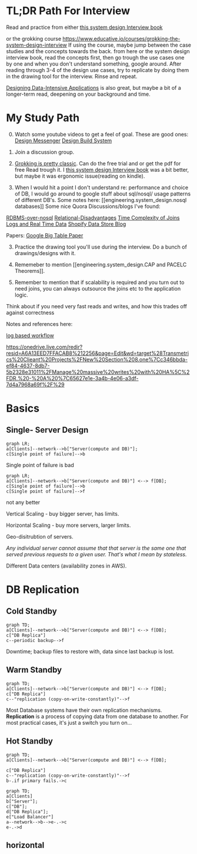 

# TL;DR Path For Interview


Read and practice from either [this system design Interview book](https://www.amazon.de/-/en/Frank-Kane/dp/B09M172JQK/ref=sr_1_1?crid=24YZRAKE14LBZ&keywords=mastersystem+design+vorstellungsgespr%C3%A4ch&qid=1647079294&sprefix=sennheiser+450bt+battery%2Caps%2C92&sr=8-1)

or the grokking course
https://www.educative.io/courses/grokking-the-system-design-interview
If using the course, maybe jump between the case studies and the concepts towards the back.
from here or the system design interview book, read the concepts first, then go trough the use cases one by one and when you don't understand something, google around.
After reading through 3-4 of the design use cases, try to replicate by doing them in the drawing tool for the interview. Rinse and repeat.


[Designing Data-Intensive Applications](https://dataintensive.net/) is also great, but maybe a bit of a longer-term read, deepening on your background and time.


# My Study Path

0. Watch some youtube videos to get a feel of goal.
These are good ones:
[Design Messenger](https://www.youtube.com/watch?v=uzeJb7ZjoQ4&ab_channel=Exponent)
[Design Build System](https://www.youtube.com/watch?v=q0KGYwNbf-0&ab_channel=Cl%C3%A9mentMihailescu)

1. Join a discussion group. 
2. [Grokking is pretty classic](https://www.educative.io/courses/grokking-the-machine-learning-interview).
Can do the free trial and or get the pdf for free
 Read trough it. I [this system design Interview book](https://www.amazon.de/-/en/Frank-Kane/dp/B09M172JQK/ref=sr_1_1?crid=24YZRAKE14LBZ&keywords=mastersystem+design+vorstellungsgespr%C3%A4ch&qid=1647079294&sprefix=sennheiser+450bt+battery%2Caps%2C92&sr=8-1) was a bit better, but maybe it was ergonomic issue(reading on kindle).

3. When I would hit a point I don't understand re: performance and choice of DB, I would go around to google stuff about sql/nosql/ usage patterns of different DB's.
Some notes here:
[[engineering.system_design.nosql databases]]
Some nice Quora Discussions/blogs I've found:

[RDBMS-over-nosql](https://www.quora.com/What-are-some-reasons-to-use-traditional-RDBMS-over-NoSQL>)
[Relational-Disadvantages](https://www.quora.com/What-are-disadvantages-of-relational-databases)
[Time Complexity of Joins](https://www.quora.com/What-is-time-complexity-of-Join-algorithm-in-Database?share=1)
[Logs and Real Time Data](https://engineering.linkedin.com/distributed-systems/log-what-every-software-engineer-should-know-about-real-time-datas-unifying)
[Shopify Data Store Blog](https://shopify.engineering/five-common-data-stores-usage)

Papers:
[Google Big Table Paper](https://static.googleusercontent.com/media/research.google.com/en//archive/bigtable-osdi06.pdf)


3. Practice the drawing tool you'll use during the interview. Do a bunch of drawings/designs with it.



4. Rememeber to mention [[engineering.system_design.CAP and PACELC Theorems]].

5. Remember to mention that if scalability is required and you turn out to need joins, you can always outsource the joins etc to the application logic.

Think about if you need very fast reads and writes, and how this trades off against correctness


Notes and references here:

[log based workflow](
https://onedrive.live.com/redir?resid=A6A13EED7FFACAB8%212256&page=Edit&wd=target%28Quick%20Notes.one%7Cb7e7d858-e5f0-4801-9d21-c506078b696a%2FSystem%20design%20and%20logs%7C468f4191-cdbc-7440-b035-e8581ff8b933%2F%29)

https://onedrive.live.com/redir?resid=A6A13EED7FFACAB8%212256&page=Edit&wd=target%28Transmetrics%20Clieant%20Projects%2FNew%20Section%208.one%7Cc346bbda-ef84-4637-8db7-5b2328e31011%2FManage%20massive%20writes%20with%20HA%5C%2FDR.%20-%20A%20%7C65627e1e-3a4b-4e06-a3df-7d4a7968a69f%2F%29





# Basics

## Single- Server Design 

```mermaid
graph LR;
a[Clients]--network-->b["Server(compute and DB)"];
c[Single point of failure]-->b
```

 Single point of failure is bad

```mermaid
graph LR;
a[Clients]--network-->b["Server(compute and DB)"] <--> f[DB];
c[Single point of failure]-->b
c[Single point of failure]-->f

```

not any better

Vertical Scaling - buy bigger server, has limits.

Horizontal Scaling - buy more servers, larger limits.


Geo-disitrubtion of servers.

 *Any individual server cannot assume that that server is the same one that served previous requests to a given user. That's what I mean by stateless.*

Different Data centers (availability zones in AWS).


# DB Replication

## Cold Standby 


```mermaid
graph TD;
a[Clients]--network-->b["Server(compute and DB)"] <--> f[DB];
c["DB Replica"]
c--periodic backup-->f
```
Downtime; backup files to restore with, data since last backup is lost.

## Warm Standby

```mermaid
graph TD;
a[Clients]--network-->b["Server(compute and DB)"] <--> f[DB];
c["DB Replica"]
c--"replication (copy-on-write-constantly)"-->f
```
Most Database systems have their own replication mechanisms.
__Replication__ is a process of copying data from one database to another. For most practical cases, 
it's just a switch you turn on...


##  Hot Standby


```mermaid
graph TD;
a[Clients]--network-->b["Server(compute and DB)"] <--> f[DB];

c["DB Replica"]
c--"replication (copy-on-write-constantly)"-->f
b-.if primary fails.->c
```



```mermaid
graph TD;
a[Clients]
b["Server"];
c["DB"];
d["DB Replica"];
e["Load Balancer"]
a--network-->b-->e-.->c
e-.->d
```



## horizontal 












